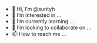 - 👋 Hi, I’m @suntyh
- 👀 I’m interested in ...
- 🌱 I’m currently learning ...
- 💞️ I’m looking to collaborate on ...
- 📫 How to reach me ...

<!---
suntyh/suntyh is a ✨ special ✨ repository because its `README.md` (this file) appears on your GitHub profile.
You can click the Preview link to take a look at your changes.
--->
